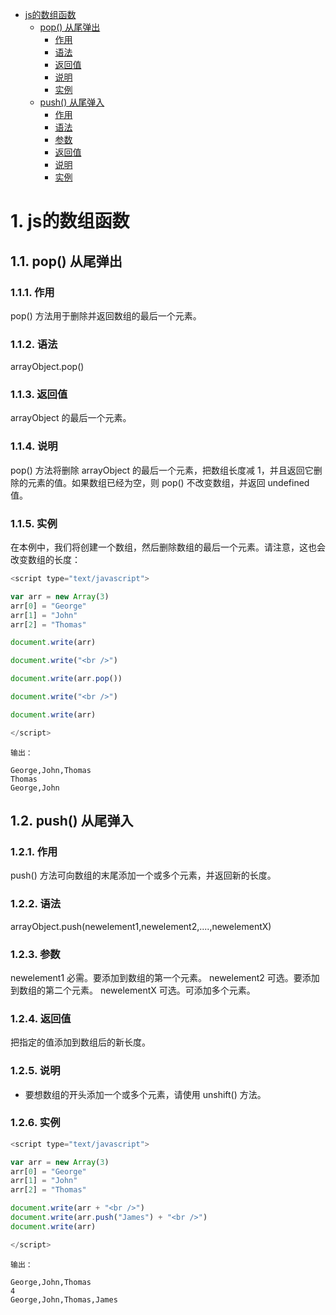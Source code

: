 <!-- TOC -->

- [js的数组函数](#js的数组函数)
    - [pop() 从尾弹出](#pop-从尾弹出)
        - [作用](#作用)
        - [语法](#语法)
        - [返回值](#返回值)
        - [说明](#说明)
        - [实例](#实例)
    - [push() 从尾弹入](#push-从尾弹入)
        - [作用](#作用)
        - [语法](#语法)
        - [参数](#参数)
        - [返回值](#返回值)
        - [说明](#说明)
        - [实例](#实例)

<!-- /TOC -->

# 1. js的数组函数

## 1.1. pop() 从尾弹出

### 1.1.1. 作用
pop() 方法用于删除并返回数组的最后一个元素。

### 1.1.2. 语法
arrayObject.pop()

### 1.1.3. 返回值
arrayObject 的最后一个元素。

### 1.1.4. 说明
pop() 方法将删除 arrayObject 的最后一个元素，把数组长度减 1，并且返回它删除的元素的值。如果数组已经为空，则 pop() 不改变数组，并返回 undefined 值。

### 1.1.5. 实例
在本例中，我们将创建一个数组，然后删除数组的最后一个元素。请注意，这也会改变数组的长度：

``` js
<script type="text/javascript">

var arr = new Array(3)
arr[0] = "George"
arr[1] = "John"
arr[2] = "Thomas"

document.write(arr)

document.write("<br />")

document.write(arr.pop())

document.write("<br />")

document.write(arr)

</script>
```

```
输出：

George,John,Thomas
Thomas
George,John

```

## 1.2. push() 从尾弹入

### 1.2.1. 作用
push() 方法可向数组的末尾添加一个或多个元素，并返回新的长度。

### 1.2.2. 语法
arrayObject.push(newelement1,newelement2,....,newelementX)

### 1.2.3. 参数
newelement1	必需。要添加到数组的第一个元素。
newelement2	可选。要添加到数组的第二个元素。
newelementX	可选。可添加多个元素。

### 1.2.4. 返回值
把指定的值添加到数组后的新长度。

### 1.2.5. 说明
- 要想数组的开头添加一个或多个元素，请使用 unshift() 方法。


### 1.2.6. 实例
``` js
<script type="text/javascript">

var arr = new Array(3)
arr[0] = "George"
arr[1] = "John"
arr[2] = "Thomas"

document.write(arr + "<br />")
document.write(arr.push("James") + "<br />")
document.write(arr)

</script>
```

```
输出：

George,John,Thomas
4
George,John,Thomas,James
```

